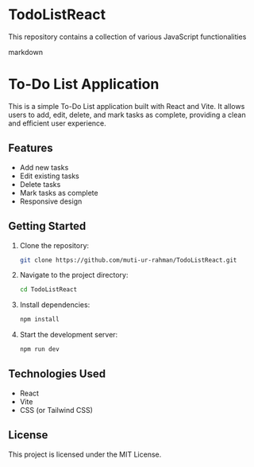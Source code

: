 # TodoListReact
This repository contains a collection of various JavaScript functionalities

markdown
# To-Do List Application

This is a simple To-Do List application built with React and Vite. It allows users to add, edit, delete, and mark tasks as complete, providing a clean and efficient user experience.

## Features

- Add new tasks
- Edit existing tasks
- Delete tasks
- Mark tasks as complete
- Responsive design

## Getting Started

1. Clone the repository:
   ```bash
   git clone https://github.com/muti-ur-rahman/TodoListReact.git
   ```
2. Navigate to the project directory:
   ```bash
   cd TodoListReact
   ```
3. Install dependencies:
   ```bash
   npm install
   ```
4. Start the development server:
   ```bash
   npm run dev
   ```

## Technologies Used

- React
- Vite
- CSS (or Tailwind CSS)

## License

This project is licensed under the MIT License.

